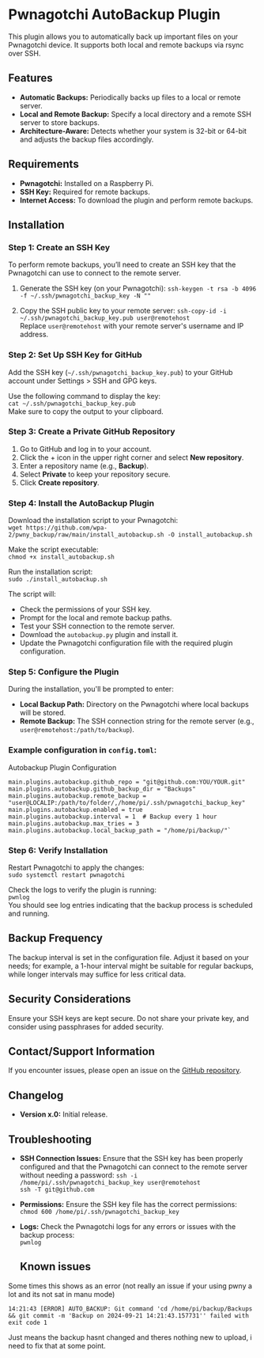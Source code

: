 # Pwnagotchi AutoBackup Plugin

This plugin allows you to automatically back up important files on your Pwnagotchi device. It supports both local and remote backups via rsync over SSH.

## Features
- **Automatic Backups:** Periodically backs up files to a local or remote server.
- **Local and Remote Backup:** Specify a local directory and a remote SSH server to store backups.
- **Architecture-Aware:** Detects whether your system is 32-bit or 64-bit and adjusts the backup files accordingly.

## Requirements
- **Pwnagotchi:** Installed on a Raspberry Pi.
- **SSH Key:** Required for remote backups.
- **Internet Access:** To download the plugin and perform remote backups.

## Installation

### Step 1: Create an SSH Key
To perform remote backups, you’ll need to create an SSH key that the Pwnagotchi can use to connect to the remote server.

1. Generate the SSH key (on your Pwnagotchi):
   `ssh-keygen -t rsa -b 4096 -f ~/.ssh/pwnagotchi_backup_key -N ""`

2. Copy the SSH public key to your remote server:
   `ssh-copy-id -i ~/.ssh/pwnagotchi_backup_key.pub user@remotehost`  
   Replace `user@remotehost` with your remote server's username and IP address.

### Step 2: Set Up SSH Key for GitHub
Add the SSH key (`~/.ssh/pwnagotchi_backup_key.pub`) to your GitHub account under Settings > SSH and GPG keys.

Use the following command to display the key:  
`cat ~/.ssh/pwnagotchi_backup_key.pub`  
Make sure to copy the output to your clipboard.

### Step 3: Create a Private GitHub Repository
1. Go to GitHub and log in to your account.
2. Click the + icon in the upper right corner and select **New repository**.
3. Enter a repository name (e.g., **Backup**).
4. Select **Private** to keep your repository secure.
5. Click **Create repository**.

### Step 4: Install the AutoBackup Plugin
Download the installation script to your Pwnagotchi:  
`wget https://github.com/wpa-2/pwny_backup/raw/main/install_autobackup.sh -O install_autobackup.sh`  

Make the script executable:  
`chmod +x install_autobackup.sh`  

Run the installation script:  
`sudo ./install_autobackup.sh`  

The script will:
- Check the permissions of your SSH key.
- Prompt for the local and remote backup paths.
- Test your SSH connection to the remote server.
- Download the `autobackup.py` plugin and install it.
- Update the Pwnagotchi configuration file with the required plugin configuration.

### Step 5: Configure the Plugin
During the installation, you'll be prompted to enter:
- **Local Backup Path:** Directory on the Pwnagotchi where local backups will be stored.
- **Remote Backup:** The SSH connection string for the remote server (e.g., `user@remotehost:/path/to/backup`).

### Example configuration in `config.toml`:

Autobackup Plugin Configuration
```
main.plugins.autobackup.github_repo = "git@github.com:YOU/YOUR.git"
main.plugins.autobackup.github_backup_dir = "Backups"
main.plugins.autobackup.remote_backup = "user@LOCALIP:/path/to/folder/,/home/pi/.ssh/pwnagotchi_backup_key"
main.plugins.autobackup.enabled = true
main.plugins.autobackup.interval = 1  # Backup every 1 hour
main.plugins.autobackup.max_tries = 3
main.plugins.autobackup.local_backup_path = "/home/pi/backup/"`
```

### Step 6: Verify Installation
Restart Pwnagotchi to apply the changes:  
`sudo systemctl restart pwnagotchi`  

Check the logs to verify the plugin is running:  
`pwnlog`  
You should see log entries indicating that the backup process is scheduled and running.

## Backup Frequency
The backup interval is set in the configuration file. Adjust it based on your needs; for example, a 1-hour interval might be suitable for regular backups, while longer intervals may suffice for less critical data.

## Security Considerations
Ensure your SSH keys are kept secure. Do not share your private key, and consider using passphrases for added security.

## Contact/Support Information
If you encounter issues, please open an issue on the [GitHub repository](https://github.com/wpa-2/pwny_backup/issues).

## Changelog
- **Version x.0:** Initial release.

## Troubleshooting
- **SSH Connection Issues:** Ensure that the SSH key has been properly configured and that the Pwnagotchi can connect to the remote server without needing a password:
   `ssh -i /home/pi/.ssh/pwnagotchi_backup_key user@remotehost`  
   `ssh -T git@github.com`

- **Permissions:** Ensure the SSH key file has the correct permissions:  
   `chmod 600 /home/pi/.ssh/pwnagotchi_backup_key`

- **Logs:** Check the Pwnagotchi logs for any errors or issues with the backup process:  
   `pwnlog`

  ## Known issues
  
Some times this shows as an error (not really an issue if your using pwny a lot and its not sat in manu mode)

`14:21:43 [ERROR] AUTO_BACKUP: Git command 'cd /home/pi/backup/Backups && git commit -m 'Backup on 2024-09-21 14:21:43.157731'' failed with exit code 1`

Just means the backup hasnt changed and theres nothing new to upload, i need to fix that at some point. 
 



